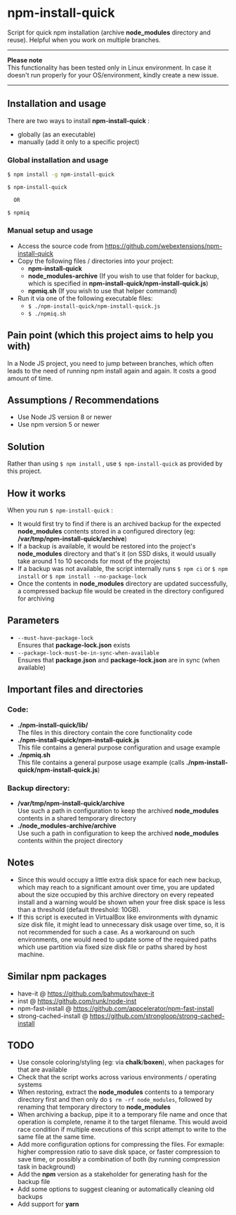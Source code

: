 # npm-install-quick
Script for quick npm installation (archive **node_modules** directory and reuse). Helpful when you work on multiple branches.

---

**Please note**  
This functionality has been tested only in Linux environment. In case it doesn't run properly for your OS/environment, kindly create a new issue.

---

## Installation and usage

There are two ways to install **npm-install-quick** :  
* globally (as an executable)
* manually (add it only to a specific project)

### Global installation and usage

```sh
$ npm install -g npm-install-quick
```

```sh
$ npm-install-quick

  OR

$ npmiq
```

### Manual setup and usage

* Access the source code from https://github.com/webextensions/npm-install-quick
* Copy the following files / directories into your project:
  * **npm-install-quick**
  * **node_modules-archive** (If you wish to use that folder for backup, which is specified in **npm-install-quick/npm-install-quick.js**)
  * **npmiq.sh** (If you wish to use that helper command)
* Run it via one of the following executable files:
  * `$ ./npm-install-quick/npm-install-quick.js`
  * `$ ./npmiq.sh`

## Pain point (which this project aims to help you with)
In a Node JS project, you need to jump between branches, which often leads to the need of running npm install again and again. It costs a good amount of time.

## Assumptions / Recommendations
* Use Node JS version 8 or newer
* Use npm version 5 or newer

## Solution
Rather than using `$ npm install` , use `$ npm-install-quick` as provided by this project.

## How it works
When you run `$ npm-install-quick` :
* It would first try to find if there is an archived backup for the expected **node_modules** contents stored in a configured directory (eg: **/var/tmp/npm-install-quick/archive**)
* If a backup is available, it would be restored into the project's **node_modules** directory and that's it (on SSD disks, it would usually take around 1 to 10 seconds for most of the projects)
* If a backup was not available, the script internally runs `$ npm ci` or `$ npm install` or `$ npm install --no-package-lock`
* Once the contents in **node_modules** directory are updated successfully, a compressed backup file would be created in the directory configured for archiving

## Parameters
* `--must-have-package-lock`  
  Ensures that **package-lock.json** exists
* `--package-lock-must-be-in-sync-when-available`  
  Ensures that **package.json** and **package-lock.json** are in sync (when available)

## Important files and directories
### Code:
* **./npm-install-quick/lib/**  
  The files in this directory contain the core functionality code
* **./npm-install-quick/npm-install-quick.js**  
  This file contains a general purpose configuration and usage example
* **./npmiq.sh**  
  This file contains a general purpose usage example (calls **./npm-install-quick/npm-install-quick.js**)

### Backup directory:
* **/var/tmp/npm-install-quick/archive**  
  Use such a path in configuration to keep the archived **node_modules** contents in a shared temporary directory
* **./node_modules-archive/archive**  
  Use such a path in configuration to keep the archived **node_modules** contents within the project directory

## Notes
* Since this would occupy a little extra disk space for each new backup, which may reach to a significant amount over time, you are updated about the size occupied by this archive directory on every repeated install and a warning would be shown when your free disk space is less than a threshold (default threshold: 10GB).
* If this script is executed in VirtualBox like environments with dynamic size disk file, it might lead to unnecessary disk usage over time, so, it is not recommended for such a case. As a workaround on such environments, one would need to update some of the required paths which use partition via fixed size disk file or paths shared by host machine.

## Similar npm packages
* have-it @ https://github.com/bahmutov/have-it
* inst @ https://github.com/runk/node-inst
* npm-fast-install @ https://github.com/appcelerator/npm-fast-install
* strong-cached-install @ https://github.com/strongloop/strong-cached-install

## TODO
* Use console coloring/styling (eg: via **chalk**/**boxen**), when packages for that are available
* Check that the script works across various environments / operating systems
* When restoring, extract the **node_modules** contents to a temporary directory first and then only do `$ rm -rf node_modules`, followed by renaming that temporary directory to **node_modules**
* When archiving a backup, pipe it to a temporary file name and once that operation is complete, rename it to the target filename. This would avoid race condition if multiple executions of this script attempt to write to the same file at the same time.
* Add more configuration options for compressing the files. For exmaple: higher compression ratio to save disk space, or faster compression to save time, or possibly a combination of both (by running compression task in background)
* Add the **npm** version as a stakeholder for generating hash for the backup file
* Add some options to suggest cleaning or automatically cleaning old backups
* Add support for **yarn**
